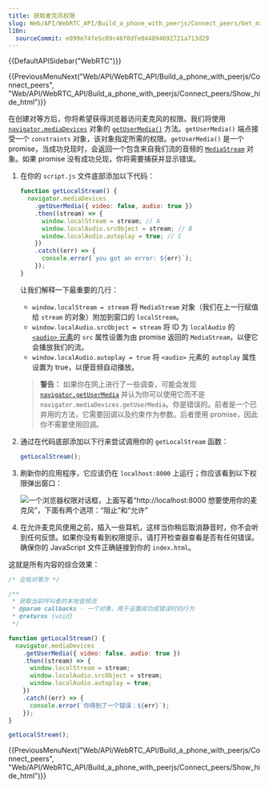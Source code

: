 ```yaml
---
title: 获取麦克风权限
slug: Web/API/WebRTC_API/Build_a_phone_with_peerjs/Connect_peers/Get_microphone_permission
l10n:
  sourceCommit: e099e74fe5c09c46f0dfe044894692721a713d29
---
```


{{DefaultAPISidebar("WebRTC")}}

{{PreviousMenuNext("Web/API/WebRTC_API/Build_a_phone_with_peerjs/Connect_peers", "Web/API/WebRTC_API/Build_a_phone_with_peerjs/Connect_peers/Show_hide_html")}}

在创建对等方后，你将希望获得浏览器访问麦克风的权限。我们将使用 [`navigator.mediaDevices`](/zh-CN/docs/Web/API/Navigator/mediaDevices) 对象的 [`getUserMedia()`](/zh-CN/docs/Web/API/MediaDevices/getUserMedia) 方法。`getUserMedia()` 端点接受一个 `constraints` 对象，该对象指定所需的权限。`getUserMedia()` 是一个 promise，当成功兑现时，会返回一个包含来自我们流的音频的 [`MediaStream`](/zh-CN/docs/Web/API/MediaStream) 对象。如果 promise 没有成功兑现，你将需要捕获并显示错误。

1. 在你的 `script.js` 文件底部添加以下代码：

   ```js
   function getLocalStream() {
     navigator.mediaDevices
       .getUserMedia({ video: false, audio: true })
       .then((stream) => {
         window.localStream = stream; // A
         window.localAudio.srcObject = stream; // B
         window.localAudio.autoplay = true; // C
       })
       .catch((err) => {
         console.error(`you got an error: ${err}`);
       });
   }
   ```

   让我们解释一下最重要的几行：

   - `window.localStream = stream` 将 `MediaStream` 对象（我们在上一行赋值给 `stream` 的对象）附加到窗口的 `localStream`。
   - `window.localAudio.srcObject = stream` 将 ID 为 `localAudio` 的 [`<audio>` 元素](/zh-CN/docs/Web/HTML/Element/audio)的 `src` 属性设置为由 promise 返回的 `MediaStream`，以便它会播放我们的流。
   - `window.localAudio.autoplay = true` 将 `<audio>` 元素的 `autoplay` 属性设置为 true，以便音频自动播放。

   > **警告：** 如果你在网上进行了一些调查，可能会发现 [`navigator.getUserMedia`](/zh-CN/docs/Web/API/Navigator/getUserMedia) 并认为你可以使用它而不是 `navigator.mediaDevices.getUserMedia`。你是错误的。前者是一个已弃用的方法，它需要回调以及约束作为参数。后者使用 promise，因此你不需要使用回调。

2. 通过在代码底部添加以下行来尝试调用你的 `getLocalStream` 函数：

   ```js
   getLocalStream();
   ```

3. 刷新你的应用程序，它应该仍在 `localhost:8000` 上运行；你应该看到以下权限弹出窗口：

   ![一个浏览器权限对话框，上面写着“http://localhost:8000 想要使用你的麦克风”，下面有两个选项：“阻止”和“允许”](use_microphone_dialogue_box.png)

4. 在允许麦克风使用之前，插入一些耳机，这样当你稍后取消静音时，你不会听到任何反馈。如果你没有看到权限提示，请打开检查器查看是否有任何错误。确保你的 JavaScript 文件正确链接到你的 `index.html`。

这就是所有内容的综合效果：

```js
/* 全局对等方 */

/**
 * 获取当前呼叫者的本地音频流
 * @param callbacks - 一个对象，用于设置成功或错误时的行为
 * @returns {void}
 */

function getLocalStream() {
  navigator.mediaDevices
    .getUserMedia({ video: false, audio: true })
    .then((stream) => {
      window.localStream = stream;
      window.localAudio.srcObject = stream;
      window.localAudio.autoplay = true;
    })
    .catch((err) => {
      console.error(`你得到了一个错误：${err}`);
    });
}

getLocalStream();
```

{{PreviousMenuNext("Web/API/WebRTC_API/Build_a_phone_with_peerjs/Connect_peers", "Web/API/WebRTC_API/Build_a_phone_with_peerjs/Connect_peers/Show_hide_html")}}
